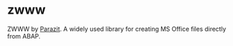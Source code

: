 # zwww

ZWWW by [Parazit](https://sites.google.com/site/vvnabap/файлы/zwww). A widely used library for creating MS Office files directly from ABAP.

